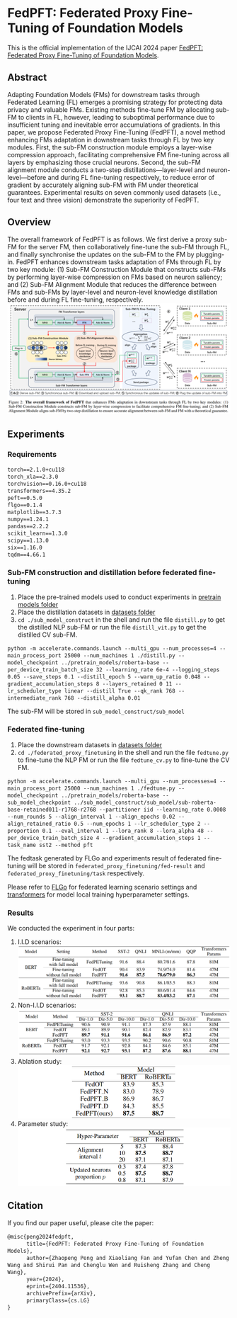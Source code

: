 # FedPFT: Federated Proxy Fine-Tuning of Foundation Models

This is the official implementation of the IJCAI 2024 paper [FedPFT: Federated Proxy Fine-Tuning of Foundation Models](http://arxiv.org/abs/2404.11536).
## Abstract
Adapting Foundation Models (FMs) for downstream tasks through Federated Learning (FL) emerges a promising strategy for protecting data privacy and valuable FMs. Existing methods fine-tune FM by allocating sub-FM to clients in FL, however, leading to suboptimal performance due to insufficient tuning and inevitable error accumulations of gradients. In this paper, we propose Federated Proxy Fine-Tuning (FedPFT), a novel method enhancing FMs adaptation in downstream tasks through FL by two key modules. First, the sub-FM construction module employs a layer-wise compression approach, facilitating comprehensive FM fine-tuning across all layers by emphasizing those crucial neurons. Second, the sub-FM alignment module conducts a two-step distillations—layer-level and neuron-level—before and during FL fine-tuning respectively, to reduce error of gradient by accurately aligning sub-FM with FM under theoretical guarantees. Experimental results on seven commonly used datasets (i.e., four text and three vision) demonstrate the superiority of FedPFT.

## Overview
The overall framework of FedPFT is as follows. We first derive a proxy sub-FM for the server FM, then collaboratively fine-tune the sub-FM through FL, and finally synchronise the updates on the sub-FM to the FM by plugging-in. FedPFT enhances downstream tasks adaptation of FMs through FL by two key module: (1) Sub-FM Construction Module that constructs sub-FMs by performing layer-wise compression on FMs based on neuron saliency; and (2) Sub-FM Alignment Module that reduces the difference between FMs and sub-FMs by layer-level and neuron-level knowledge distillation before and during FL fine-tuning, respectively.
![overview](images/overview.png)
## Experiments

### Requirements
```
torch==2.1.0+cu118
torch_xla==2.3.0
torchvision==0.16.0+cu118
transformers==4.35.2
peft==0.5.0
flgo==0.1.4
matplotlib==3.7.3
numpy==1.24.1
pandas==2.2.2
scikit_learn==1.3.0
scipy==1.13.0
six==1.16.0
tqdm==4.66.1
```

### Sub-FM construction and distillation before federated fine-tuning
1. Place the pre-trained models used to conduct experiments in [pretrain models folder](pretrain_models)
2. Place the distillation datasets in [datasets folder](datasets)
3. `cd ./sub_model_construct` in the shell and run the file `distill.py` to get the distilled NLP sub-FM or run the file `distill_vit.py` to get the distilled CV sub-FM.
```shell
python -m accelerate.commands.launch --multi_gpu --num_processes=4 --main_process_port 25000 --num_machines 1 ./distill.py --model_checkpoint ../pretrain_models/roberta-base --per_device_train_batch_size 32 --learning_rate 6e-4 --logging_steps 0.05 --save_steps 0.1 --distill_epoch 5 --warm_up_ratio 0.048 --gradient_accumulation_steps 8 --layers_retained 0 11 --lr_scheduler_type linear --distill True --qk_rank 768 --intermediate_rank 768 --distill_alpha 0.01
```
The sub-FM will be stored in `sub_model_construct/sub_model`

### Federated fine-tuning
1. Place the downstream datasets in [datasets folder](datasets)
2. `cd ./federated_proxy_finetuning` in the shell and run the file `fedtune.py` to fine-tune the NLP FM or run the file `fedtune_cv.py` to fine-tune the CV FM.
```shell
python -m accelerate.commands.launch --multi_gpu --num_processes=4 --main_process_port 25000 --num_machines 1 ./fedtune.py --model_checkpoint ../pretrain_models/roberta-base --sub_model_checkpoint ../sub_model_construct/sub_model/sub-roberta-base-retained011-r1768-r2768 --partitioner iid --learning_rate 0.0008 --num_rounds 5 --align_interval 1 --align_epochs 0.02 --align_retained_ratio 0.5 --num_epochs 1 --lr_scheduler_type 2 --proportion 0.1 --eval_interval 1 --lora_rank 8 --lora_alpha 48 --per_device_train_batch_size 4 --gradient_accumulation_steps 1 --task_name sst2 --method pft
```
The fedtask generated by FLGo and experiments result of federated fine-tuning will be stored in `federated_proxy_finetuning/fed-result` and `federated_proxy_finetuning/task` respectively.

Please refer to [FLGo](https://github.com/WwZzz/easyFL) for federated learning scenario settings and [transformers](https://huggingface.co/docs/transformers) for model local training hyperparameter settings.

### Results
We conducted the experiment in four parts:
1. I.I.D scenarios:
![result1](images/result1.png)
2. Non-I.I.D scenarios:
![result2](images/result2.png)
3. Ablation study:
![result3](images/result3.png)
4. Parameter study:
![result4](images/result4.png)


## Citation
If you find our paper useful, please cite the paper:
```
@misc{peng2024fedpft,
      title={FedPFT: Federated Proxy Fine-Tuning of Foundation Models}, 
      author={Zhaopeng Peng and Xiaoliang Fan and Yufan Chen and Zheng Wang and Shirui Pan and Chenglu Wen and Ruisheng Zhang and Cheng Wang},
      year={2024},
      eprint={2404.11536},
      archivePrefix={arXiv},
      primaryClass={cs.LG}
}
```
